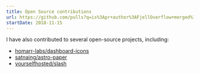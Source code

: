 ```yaml
---
title: Open Source contributions
url: https://github.com/pulls?q=is%3Apr+author%3AFjellOverflow+merged%3A%3E2023-01-01
startDate: 2018-11-15
---
```


I have also contributed to several open-source projects, including:

<ul>
    <li>
        <a href="https://github.com/homarr-labs/dashboard-icons" target="_blank" class="mb-2 text-xl font-normal no-underline">
            <span aria-hidden="true" class="iconify tabler--brand-github align-middle text-2xl"></span>
            <span class="underline">homarr-labs/dashboard-icons</span>
        </a>
    </li>
    <li>
        <a href="https://github.com/satnaing/astro-paper" target="_blank" class="mb-2 text-xl font-normal no-underline">
            <span aria-hidden="true" class="iconify tabler--brand-github align-middle text-2xl"></span>
            <span class="underline">satnaing/astro-paper</span>
        </a>
    </li>
    <li>
        <a href="https://github.com/yourselfhosted/slash" target="_blank" class="mb-2 text-xl font-normal no-underline">
            <span aria-hidden="true" class="iconify tabler--brand-github align-middle text-2xl"></span>
            <span class="underline">yourselfhosted/slash</span>
        </a>
    </li>
</ul>
